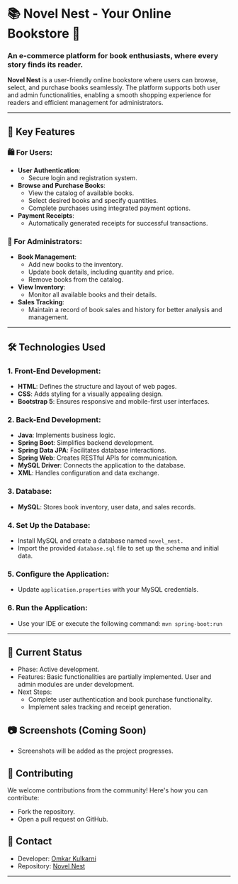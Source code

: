 # 📚 Novel Nest - Your Online Bookstore 🛒       
        
### **An e-commerce platform for book enthusiasts, where every story finds its reader.**              
         
    
**Novel Nest** is a user-friendly online bookstore where users can browse, select, and purchase books seamlessly. The platform supports both user and admin functionalities, enabling a smooth shopping experience for readers and efficient management for administrators.               

---               
           
## 🌟 Key Features
           
### 🛍️ For Users:       
*  **User Authentication**:
   - Secure login and registration system.
*  **Browse and Purchase Books**: 
   - View the catalog of available books.
   - Select desired books and specify quantities.
   - Complete purchases using integrated payment options.
*  **Payment Receipts**:
   - Automatically generated receipts for successful transactions.

### 🔧 For Administrators:
* **Book Management**:
   - Add new books to the inventory.
   - Update book details, including quantity and price.
   - Remove books from the catalog.
* **View Inventory**:
   - Monitor all available books and their details.
* **Sales Tracking**:
   - Maintain a record of book sales and history for better analysis and management.

---

## 🛠️ Technologies Used

### 1. Front-End Development:
- **HTML**: Defines the structure and layout of web pages.
- **CSS**: Adds styling for a visually appealing design.
- **Bootstrap 5**: Ensures responsive and mobile-first user interfaces.

### 2. Back-End Development:
- **Java**: Implements business logic.
- **Spring Boot**: Simplifies backend development.
- **Spring Data JPA**: Facilitates database interactions.
- **Spring Web**: Creates RESTful APIs for communication.
- **MySQL Driver**: Connects the application to the database.
- **XML**: Handles configuration and data exchange.

### 3. Database:
- **MySQL**: Stores book inventory, user data, and sales records.

### 4. Set Up the Database:

* Install MySQL and create a database named ```novel_nest.```
* Import the provided ```database.sql``` file to set up the schema and initial data.

### 5. Configure the Application:

* Update ```application.properties``` with your MySQL credentials.

### 6. Run the Application:

* Use your IDE or execute the following command:
```mvn spring-boot:run```

---

## 📝 Current Status
* Phase: Active development.
* Features: Basic functionalities are partially implemented. User and admin modules are under development.
* Next Steps:
  - Complete user authentication and book purchase functionality.
  - Implement sales tracking and receipt generation.

  
## 📷 Screenshots (Coming Soon)
* Screenshots will be added as the project progresses.


## 🤝 Contributing
We welcome contributions from the community! Here's how you can contribute:

* Fork the repository.
* Open a pull request on GitHub.

## 💬 Contact
* Developer: [Omkar Kulkarni](https://github.com/omkarkulkarni2704)
* Repository: [Novel Nest](https://github.com/omkarkulkarni2704/NovelNest)

---
